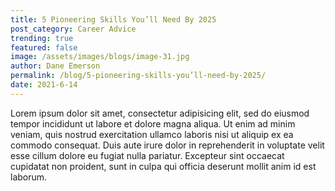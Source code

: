 ```yaml
---
title: 5 Pioneering Skills You’ll Need By 2025
post_category: Career Advice
trending: true
featured: false
image: /assets/images/blogs/image-31.jpg
author: Dane Emerson
permalink: /blog/5-pioneering-skills-you’ll-need-by-2025/
date: 2021-6-14
---
```


Lorem ipsum dolor sit amet, consectetur adipisicing elit, sed do eiusmod tempor incididunt ut labore et dolore magna aliqua. Ut enim ad minim veniam, quis nostrud exercitation ullamco laboris nisi ut aliquip ex ea commodo consequat. Duis aute irure dolor in reprehenderit in voluptate velit esse cillum dolore eu fugiat nulla pariatur. Excepteur sint occaecat cupidatat non proident, sunt in culpa qui officia deserunt mollit anim id est laborum.
